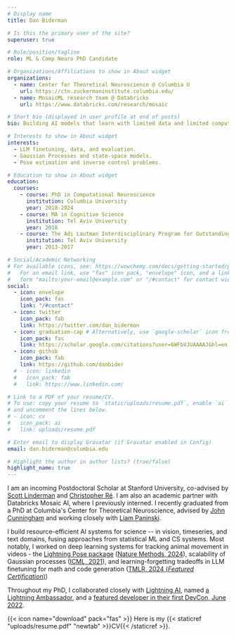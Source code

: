 ```yaml
---
# Display name
title: Dan Biderman

# Is this the primary user of the site?
superuser: true

# Role/position/tagline
role: ML & Comp Neuro PhD Candidate

# Organizations/Affiliations to show in About widget
organizations:
  - name: Center for Theoretical Neuroscience @ Columbia U
    url: https://ctn.zuckermaninstitute.columbia.edu/
  - name: MosaicML research team @ Databricks
    url: https://www.databricks.com/research/mosaic

# Short bio (displayed in user profile at end of posts)
bio: Building AI models that learn with limited data and limited compute. Using them to understand brain and behavior.

# Interests to show in About widget
interests:
  - LLM finetuning, data, and evaluation.
  - Gaussian Processes and state-space models.
  - Pose estimation and inverse control problems.

# Education to show in About widget
education:
  courses:
    - course: PhD in Computational Neuroscience
      institution: Columbia University
      year: 2018-2024
    - course: MA in Cognitive Science
      institution: Tel Aviv University
      year: 2018
    - course: The Adi Lautman Interdisciplinary Program for Outstanding Students (Cog. Sci., Math, Neurobio.)
      institution: Tel Aviv University
      year: 2013-2017

# Social/Academic Networking
# For available icons, see: https://wowchemy.com/docs/getting-started/page-builder/#icons
#   For an email link, use "fas" icon pack, "envelope" icon, and a link in the
#   form "mailto:your-email@example.com" or "/#contact" for contact widget.
social:
  - icon: envelope
    icon_pack: fas
    link: "/#contact"
  - icon: twitter
    icon_pack: fab
    link: https://twitter.com/dan_biderman
  - icon: graduation-cap # Alternatively, use `google-scholar` icon from `ai` icon pack
    icon_pack: fas
    link: https://scholar.google.com/citations?user=6WFbVJUAAAAJ&hl=en
  - icon: github
    icon_pack: fab
    link: https://github.com/danbider
  # - icon: linkedin
  #   icon_pack: fab
  #   link: https://www.linkedin.com/

# Link to a PDF of your resume/CV.
# To use: copy your resume to `static/uploads/resume.pdf`, enable `ai` icons in `params.toml`,
# and uncomment the lines below.
# - icon: cv
#   icon_pack: ai
#   link: uploads/resume.pdf

# Enter email to display Gravatar (if Gravatar enabled in Config)
email: dan.biderman@columbia.edu

# Highlight the author in author lists? (true/false)
highlight_name: true
---
```


I am an incoming Postdoctoral Scholar at Stanford University, co-advised by [Scott Linderman](https://web.stanford.edu/~swl1/) and [Christopher Ré](https://cs.stanford.edu/people/chrismre/). I am also an academic partner with Databricks Mosaic AI, where I previously interned.
I recently graduated from a PhD at Columbia's Center for Theoretical Neuroscience, advised by [John Cunningham](https://stat.columbia.edu/~cunningham/) and working closely with [Liam Paninski](http://www.stat.columbia.edu/~liam/).

I build resource-efficient AI systems for science -- in vision, timeseries, and text domains, fusing approaches from statistical ML and CS systems. Most notably, I worked on deep learning systems for tracking animal movement in videos - the [Lightning Pose package](https://github.com/danbider/lightning-pose) ([Nature Methods, 2024](https://rdcu.be/dLP3z)), scalability of Gaussian processes ([ICML, 2021](https://arxiv.org/pdf/2102.06695.pdf)), and learning-forgetting tradeoffs in LLM finetuning for math and code generation ([TMLR, 2024 (_Featured Certification_)](https://openreview.net/forum?id=aloEru2qCG&noteId=Jb3PQNQDI2))

Throughout my PhD, I collaborated closely with [Lightning AI](https://lightning.ai/), named [a Lightning Ambassador](https://lightning.ai/ambassador-program/), and a [featured developer in their first DevCon, June 2022](https://www.youtube.com/watch?v=W-TyfNUABhw).

{{< icon name="download" pack="fas" >}} Here is my {{< staticref "uploads/resume.pdf" "newtab" >}}CV{{< /staticref >}}.
